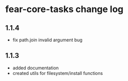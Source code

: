 # fear-core-tasks change log

## 1.1.4

- fix path.join invalid argument bug

## 1.1.3

- added documentation
- created utils for filesystem/install functions